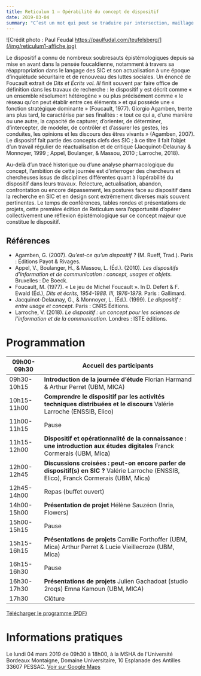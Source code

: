 ```yaml
---
title: Reticulum 1 – Opérabilité du concept de dispositif
date: 2019-03-04
summary: "C’est un mot qui peut se traduire par intersection, maillage ou réseau ; mais il peut également signifier un filet, voire un piège. Reticulum : une locution appropriée pour caractériser ce paradigme multiforme que notre époque a vu se renforcer – celui des réseaux. Un terme polysémique, qui souligne la nécessité d’un travail épistémologique partagé. C’est dans cet esprit que nous avons pensé ce cycle de rencontres entre SIC et design, dont la première édition s’intitule Opérabilité du concept de dispositif."
---
```


![Crédit photo : Paul Feudal https://paulfudal.com/teufelsberg/](/img/reticulum1-affiche.jpg)

Le dispositif a connu de nombreux soubresauts épistémologiques depuis sa mise en avant dans la pensée foucaldienne, notamment à travers sa réappropriation dans le langage des SIC et son actualisation à une époque d’inquiétude sécuritaire et de renouveau des luttes sociales. Un énoncé de Foucault extrait de *Dits et Écrits vol. III* finit souvent par faire office de définition dans les travaux de recherche : le dispositif y est décrit comme « un ensemble résolument hétérogène » ou plus précisément comme « le réseau qu'on peut établir entre ces éléments » et qui possède une « fonction stratégique dominante » (Foucault, 1977). Giorgio Agamben, trente ans plus tard, le caractérise par ses finalités : « tout ce qui a, d’une manière ou une autre, la capacité de capturer, d’orienter, de déterminer, d’intercepter, de modeler, de contrôler et d’assurer les gestes, les conduites, les opinions et les discours des êtres vivants » (Agamben, 2007). Le dispositif fait partie des concepts clefs des SIC ; à ce titre il fait l’objet d’un travail régulier de réactualisation et de critique (Jacquinot-Delaunay & Monnoyer, 1999 ; Appel, Boulanger, & Massou, 2010 ; Larroche, 2018).

Au-delà d’un tracé historique ou d’une analyse pharmacologique du concept, l’ambition de cette journée est d’interroger des chercheurs et chercheuses issus de disciplines différentes quant à l’opérabilité du dispositif dans leurs travaux. Relecture, actualisation, abandon, confrontation ou encore dépassement, les postures face au dispositif dans la recherche en SIC et en design sont extrêmement diverses mais souvent pertinentes. Le temps de conférences, tables rondes et présentations de projets, cette première édition de Reticulum sera l’opportunité d’opérer collectivement une réflexion épistémologique sur ce concept majeur que constitue le dispositif.

## Références

- Agamben, G. (2007). *Qu’est-ce qu’un dispositif ?* (M. Rueff, Trad.). Paris : Éditions Payot & Rivages.
- Appel, V., Boulanger, H., & Massou, L. (Éd.). (2010). *Les dispositifs d’information et de communication : concept, usages et objets.* Bruxelles : De Boeck.
- Foucault, M. (1977). « Le jeu de Michel Foucault ». In D. Defert & F. Ewald (Éd.), *Dits et écrits, 1954-1988. III, 1976-1979.* Paris : Gallimard.
- Jacquinot-Delaunay, G., & Monnoyer, L. (Éd.). (1999). *Le dispositif : entre usage et concept.* Paris : CNRS Éditions.
- Larroche, V. (2018). *Le dispositif : un concept pour les sciences de l’information et de la communication.* Londres : ISTE éditions.

# Programmation

| 09h00-09h30 | Accueil des participants |
|-|-|
| 09h30-10h15 | **Introduction de la journée d’étude** Florian Harmand & Arthur Perret (UBM, MICA) |
| 10h15-11h00 | **Comprendre le dispositif par les activités techniques distribuées et le discours** Valérie Larroche (ENSSIB, Elico) |
| 11h00-11h15 | Pause |
| 11h15-12h00 | **Dispositif et opérationnalité de la connaissance : une introduction aux études digitales** Franck Cormerais (UBM, Mica) |
| 12h00-12h45 | **Discussions croisées : peut-on encore parler de dispositif(s) en SIC ?** Valérie Larroche (ENSSIB, Elico), Franck Cormerais (UBM, Mica) |
| 12h45-14h00 | Repas (buffet ouvert) |
| 14h00-15h00 | **Présentation de projet** Hélène Sauzéon (Inria, Flowers) |
| 15h00-15h15 | Pause |
| 15h15-16h15 | **Présentations de projets** Camille Forthoffer (UBM, Mica) Arthur Perret & Lucie Vieillecroze (UBM, Mica) |
| 16h15-16h30 | Pause |
| 16h30-17h30 | **Présentations de projets** Julien Gachadoat (studio 2roqs) Emna Kamoun (UBM, MICA) |
| 17h30 | Clôture |

[Télécharger le programme (PDF)](/reticulum1-programme.pdf)

# Informations pratiques

Le lundi 04 mars 2019 de 09h30 à 18h00, à la MSHA de l'Université Bordeaux Montaigne, Domaine Universitaire, 10 Esplanade des Antilles 33607 PESSAC. [Voir sur Google Maps](https://www.google.com/maps/place/Maison+Sciences+Homme+Aquitaine/@44.7944306,-0.6187195,15z/data=!4m5!3m4!1s0x0:0xca5004bfedc5fc87!8m2!3d44.7944306!4d-0.6187195)

